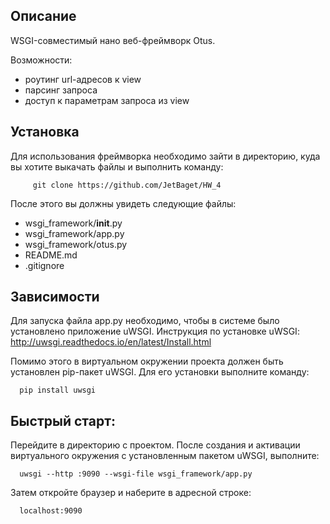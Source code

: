 Описание
---------
WSGI-совместимый нано веб-фреймворк Otus.

Возможности:
  - роутинг url-адресов к view
  - парсинг запроса
  - доступ к параметрам запроса из view

Установка
---------
Для использования фреймворка необходимо зайти в директорию, куда вы хотите выкачать файлы и выполнить команду:    

         git clone https://github.com/JetBaget/HW_4

После этого вы должны увидеть следующие файлы:
- wsgi_framework/__init__.py
- wsgi_framework/app.py
- wsgi_framework/otus.py
- README.md
- .gitignore

Зависимости
---------
Для запуска файла app.py необходимо, чтобы в системе было установлено приложение uWSGI.
Инструкция по установке uWSGI:
http://uwsgi.readthedocs.io/en/latest/Install.html

Помимо этого в виртуальном окружении проекта должен быть установлен pip-пакет uWSGI.
Для его установки выполните команду:

      pip install uwsgi
        
Быстрый старт:
---------
Перейдите в директорию с проектом.
После создания и активации виртуального окружения с установленным пакетом uWSGI, выполните:

      uwsgi --http :9090 --wsgi-file wsgi_framework/app.py
      
Затем откройте браузер и наберите в адресной строке:

      localhost:9090
      
